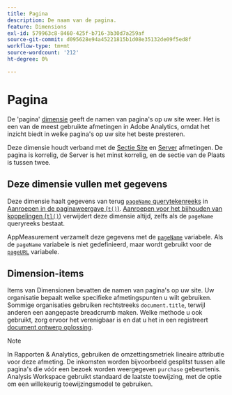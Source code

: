 ```yaml
---
title: Pagina
description: De naam van de pagina.
feature: Dimensions
exl-id: 579963c8-8460-425f-b716-3b30d7a259af
source-git-commit: d095628e94a45221815b1d08e35132de09f5ed8f
workflow-type: tm+mt
source-wordcount: '212'
ht-degree: 0%

---
```


# Pagina

De &#39;pagina&#39; [dimensie](overview.md) geeft de namen van pagina&#39;s op uw site weer. Het is een van de meest gebruikte afmetingen in Adobe Analytics, omdat het inzicht biedt in welke pagina&#39;s op uw site het beste presteren.

Deze dimensie houdt verband met de [Sectie Site](site-section.md) en [Server](server.md) afmetingen. De pagina is korrelig, de Server is het minst korrelig, en de sectie van de Plaats is tussen twee.

## Deze dimensie vullen met gegevens

Deze dimensie haalt gegevens van terug [`pageName` querytekenreeks](/help/implement/validate/query-parameters.md) in [Aanroepen in de paginaweergave (`t()`)](/help/implement/vars/functions/t-method.md). [Aanroepen voor het bijhouden van koppelingen (`tl()`)](/help/implement/vars/functions/tl-method.md) verwijdert deze dimensie altijd, zelfs als de `pageName` queryreeks bestaat.

AppMeasurement verzamelt deze gegevens met de [`pageName`](/help/implement/vars/page-vars/pagename.md) variabele. Als de `pageName` variabele is niet gedefinieerd, maar wordt gebruikt voor de [`pageURL`](/help/implement/vars/page-vars/pageurl.md) variabele.

## Dimension-items

Items van Dimensionen bevatten de namen van pagina&#39;s op uw site. Uw organisatie bepaalt welke specifieke afmetingspunten u wilt gebruiken. Sommige organisaties gebruiken rechtstreeks `document.title`, terwijl anderen een aangepaste breadcrumb maken. Welke methode u ook gebruikt, zorg ervoor het verenigbaar is en dat u het in een registreert [document ontwerp oplossing](/help/implement/prepare/solution-design.md).

>[!NOTE]
>
>In Rapporten &amp; Analytics, gebruiken de omzettingsmetriek lineaire attributie voor deze afmeting. De inkomsten worden bijvoorbeeld gesplitst tussen alle pagina&#39;s die vóór een bezoek worden weergegeven `purchase` gebeurtenis. Analysis Workspace gebruikt standaard de laatste toewijzing, met de optie om een willekeurig toewijzingsmodel te gebruiken.
